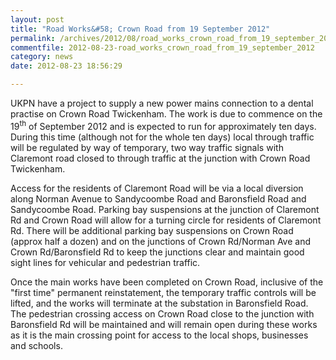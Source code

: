 ```yaml
---
layout: post
title: "Road Works&#58; Crown Road from 19 September 2012"
permalink: /archives/2012/08/road_works_crown_road_from_19_september_2012.html
commentfile: 2012-08-23-road_works_crown_road_from_19_september_2012
category: news
date: 2012-08-23 18:56:29

---
```


UKPN have a project to supply a new power mains connection to a dental practise on Crown Road Twickenham. The work is due to commence on the 19<sup>th</sup> of September 2012 and is expected to run for approximately ten days. During this time (although not for the whole ten days) local through traffic will be regulated by way of temporary, two way traffic signals with Claremont road closed to through traffic at the junction with Crown Road Twickenham.

Access for the residents of Claremont Road will be via a local diversion along Norman Avenue to Sandycoombe Road and Baronsfield Road and Sandycoombe Road. Parking bay suspensions at the junction of Claremont Rd and Crown Road will allow for a turning circle for residents of Claremont Rd. There will be additional parking bay suspensions on Crown Road (approx half a dozen) and on the junctions of Crown Rd/Norman Ave and Crown Rd/Baronsfield Rd to keep the junctions clear and maintain good sight lines for vehicular and pedestrian traffic.

Once the main works have been completed on Crown Road, inclusive of the "first time" permanent reinstatement, the temporary traffic controls will be lifted, and the works will terminate at the substation in Baronsfield Road. The pedestrian crossing access on Crown Road close to the junction with Baronsfield Rd will be maintained and will remain open during these works as it is the main crossing point for access to the local shops, businesses and schools.

